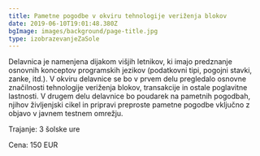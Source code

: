 ```yaml
---
title: Pametne pogodbe v okviru tehnologije veriženja blokov
date: 2019-06-10T19:01:48.380Z
bgImage: images/background/page-title.jpg
type: izobrazevanjeZaSole
---
```

Delavnica je namenjena dijakom višjih letnikov, ki imajo predznanje osnovnih konceptov programskih jezikov (podatkovni tipi, pogojni stavki, zanke, itd.). V okviru delavnice se bo v prvem delu pregledalo osnovne značilnosti tehnologije veriženja blokov, transakcije in ostale poglavitne lastnosti. V drugem delu delavnice bo poudarek na pametnih pogodbah, njihov življenjski cikel in pripravi preproste pametne pogodbe vključno z objavo v javnem testnem omrežju.

Trajanje: 3 šolske ure

Cena: 150 EUR
